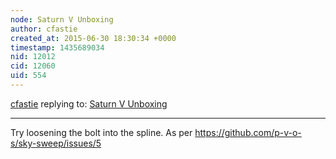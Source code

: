 ```yaml
---
node: Saturn V Unboxing
author: cfastie
created_at: 2015-06-30 18:30:34 +0000
timestamp: 1435689034
nid: 12012
cid: 12060
uid: 554
---
```




[cfastie](../profile/cfastie) replying to: [Saturn V Unboxing](../notes/dbenjamin/06-26-2015/saturn-v-unboxing)

----
Try loosening the bolt into the spline. As per <https://github.com/p-v-o-s/sky-sweep/issues/5>